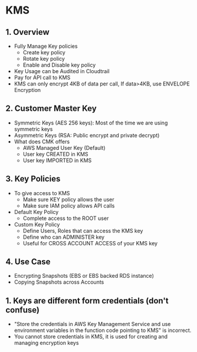 # KMS

## 1. Overview		
- Fully Manage Key policies
  - Create key policy
  - Rotate key policy
  - Enable and Disable key policy		
- Key Usage can be Audited in Cloudtrail		
- Pay for API call to KMS		
- KMS can only encrypt 4KB of data per call, If data>4KB, use ENVELOPE Encryption		

## 2. Customer Master Key		
- Symmetric Keys (AES 256 keys):
Most of the time we are using symmetric keys		
- Asymmetric Keys (RSA: Public encrypt and private decrypt)		
- What does CMK offers
  - AWS Managed User Key (Default)
  - User key CREATED in KMS
  - User key IMPORTED in KMS		
## 3. Key Policies		
- To give access to KMS
  - Make sure KEY policy allows the user
  - Make sure IAM policy allows API calls		
- Default Key Policy
  - Complete access to the ROOT user		
- Custom Key Policy
  - Define Users, Roles that can access the KMS key
  - Define who can ADMINISTER key
  - Useful for CROSS ACCOUNT ACCESS of your KMS key		
## 4. Use Case		
- Encrypting Snapshots (EBS or EBS backed RDS instance)		
- Copying Snapshots across Accounts		
## 1. Keys are different form credentials (don't confuse)											
- "Store the credentials in AWS Key Management Service and use environment variables in the function code pointing to KMS" is incorrect. 
- You cannot store credentials in KMS, it is used for creating and managing encryption keys											
